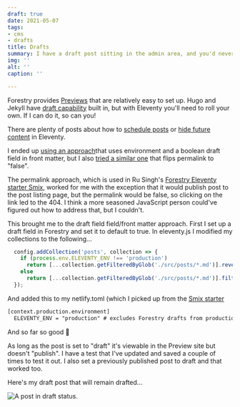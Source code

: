 ```yaml
---
draft: true
date: 2021-05-07
tags:
- cms
- drafts
title: Drafts
summary: I have a draft post sitting in the admin area, and you'd never know it!
img: ''
alt: ''
caption: ''

---
```

Forestry provides [Previews](https://forestry.io/docs/previews/about-previews/) that are relatively easy to set up. Hugo and Jekyll have [draft capability](https://forestry.io/docs/editing/markdown-editor/#drafting-and-publishing-content) built in, but with Eleventy you'll need to roll your own. If I can do it, so can you!

There are plenty of posts about how to [schedule posts](https://remysharp.com/2019/06/26/scheduled-and-draft-11ty-posts) or [hide future content](https://www.raymondcamden.com/2020/08/07/hiding-future-content-with-eleventy) in Eleventy.

I ended up [using an approach](https://11ta.netlify.app/2020/09/20/v110-brings-draft-posts/)that uses environment and a boolean draft field in front matter, but I also [tried a similar one](https://rusingh.com/2020/05/14/eleventy-exclude-draft-collection-items-programmatically/) that flips permalink to "false".

The permalink approach, which is used in Ru Singh's [Forestry Eleventy starter Smix](https://github.com/hirusi/smix-eleventy-starter), worked for me with the exception that it would publish post to the post listing page, but the permalink would be false, so clicking on the link led to the 404. I think a more seasoned JavaScript person could've figured out how to address that, but I couldn't.

This brought me to the draft field field/front matter approach. First I set up a draft field in Forestry and set it to default to true. In eleventy.js I modified my collections to the following...

```js
  config.addCollection('posts', collection => {
    if (process.env.ELEVENTY_ENV !== 'production')
      return [...collection.getFilteredByGlob('./src/posts/*.md')].reverse();
    else
      return [...collection.getFilteredByGlob('./src/posts/*.md')].filter((post) => !post.data.draft).reverse();
  });
```

And added this to my netlify.toml (which I picked up from the [Smix starter](https://github.com/hirusi/smix-eleventy-starter)

```html
[context.production.environment]
  ELEVENTY_ENV = "production" # excludes Forestry drafts from production build
```

And so far so good 🎉

As long as the post is set to "draft" it's viewable in the Preview site but doesn't "publish". I have a test that I've updated and saved a couple of times to test it out. I also set a previously published post to draft and that worked too.

Here's my draft post that will remain drafted...

![A post in draft status.](/uploads/staying-drafted.png)